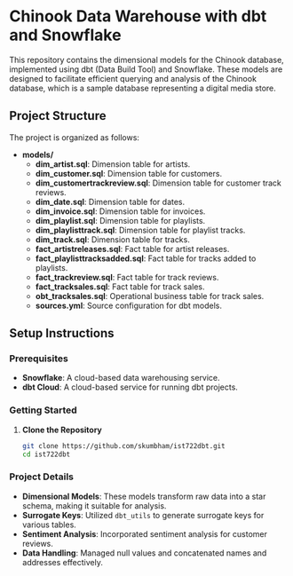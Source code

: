# Chinook Data Warehouse with dbt and Snowflake

This repository contains the dimensional models for the Chinook database, implemented using dbt (Data Build Tool) and Snowflake. These models are designed to facilitate efficient querying and analysis of the Chinook database, which is a sample database representing a digital media store.

## Project Structure

The project is organized as follows:

- **models/**
  - **dim_artist.sql**: Dimension table for artists.
  - **dim_customer.sql**: Dimension table for customers.
  - **dim_customertrackreview.sql**: Dimension table for customer track reviews.
  - **dim_date.sql**: Dimension table for dates.
  - **dim_invoice.sql**: Dimension table for invoices.
  - **dim_playlist.sql**: Dimension table for playlists.
  - **dim_playlisttrack.sql**: Dimension table for playlist tracks.
  - **dim_track.sql**: Dimension table for tracks.
  - **fact_artistreleases.sql**: Fact table for artist releases.
  - **fact_playlisttracksadded.sql**: Fact table for tracks added to playlists.
  - **fact_trackreview.sql**: Fact table for track reviews.
  - **fact_tracksales.sql**: Fact table for track sales.
  - **obt_tracksales.sql**: Operational business table for track sales.
  - **sources.yml**: Source configuration for dbt models.

## Setup Instructions

### Prerequisites

- **Snowflake**: A cloud-based data warehousing service.
- **dbt Cloud**: A cloud-based service for running dbt projects.

### Getting Started

1. **Clone the Repository**
   ```sh
   git clone https://github.com/skumbham/ist722dbt.git
   cd ist722dbt

### Project Details

- **Dimensional Models**: These models transform raw data into a star schema, making it suitable for analysis.
- **Surrogate Keys**: Utilized `dbt_utils` to generate surrogate keys for various tables.
- **Sentiment Analysis**: Incorporated sentiment analysis for customer reviews.
- **Data Handling**: Managed null values and concatenated names and addresses effectively.
